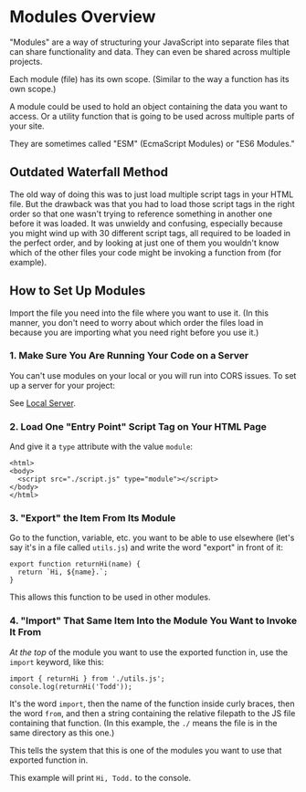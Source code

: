 # Modules Overview

"Modules" are a way of structuring your JavaScript into separate files that can share functionality and data.  They can even be shared across multiple projects.

Each module (file) has its own scope.  (Similar to the way a function has its own scope.)

A module could be used to hold an object containing the data you want to access.  Or a utility function that is going to be used across multiple parts of your site.

They are sometimes called "ESM" (EcmaScript Modules) or "ES6 Modules."


## Outdated Waterfall Method

The old way of doing this was to just load multiple script tags in your HTML file.  But the drawback was that you had to load those script tags in the right order so that one wasn't trying to reference something in another one before it was loaded.  It was unwieldy and confusing, especially because you might wind up with 30 different script tags, all required to be loaded in the perfect order, and by looking at just one of them you wouldn't know which of the other files your code might be invoking a function from (for example).


## How to Set Up Modules

Import the file you need into the file where you want to use it.  (In this manner, you don't need to worry about which order the files load in because you are importing what you need right before you use it.)


### 1. Make Sure You Are Running Your Code on a Server

You can't use modules on your local or you will run into CORS issues.  To set up a server for your project:

See [Local Server](https://github.com/toddcf/code-snippets/blob/master/servers/local-server.md).


### 2. Load One "Entry Point" Script Tag on Your HTML Page

And give it a `type` attribute with the value `module`:

```
<html>
<body>
  <script src="./script.js" type="module"></script>
</body>
</html>
```


### 3. "Export" the Item From Its Module

Go to the function, variable, etc. you want to be able to use elsewhere (let's say it's in a file called `utils.js`) and write the word "export" in front of it:

```
export function returnHi(name) {
  return `Hi, ${name}.`;
}
```

This allows this function to be used in other modules.


### 4. "Import" That Same Item Into the Module You Want to Invoke It From

*At the top* of the module you want to use the exported function in, use the `import` keyword, like this:

```
import { returnHi } from './utils.js';
console.log(returnHi('Todd'));
```

It's the word `import`, then the name of the function inside curly braces, then the word `from`, and then a string containing the relative filepath to the JS file containing that function.  (In this example, the `./` means the file is in the same directory as this one.)

This tells the system that this is one of the modules you want to use that exported function in.

This example will print `Hi, Todd.` to the console.